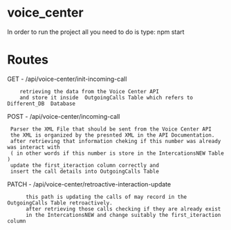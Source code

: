 # voice_center


In order to run the project all you need to do is type:  npm start

# Routes
 
  GET  - /api/voice-center/init-incoming-call 
  
        retrieving the data from the Voice Center API 
        and store it inside  OutgoingCalls Table which refers to Different_DB  Database
        
 POST - /api/voice-center/incoming-call
      
     Parser the XML File that should be sent from the Voice Center API
     the XML is organized by the presnted XML in the API Documentation.
     after retrieving that information cheking if this number was already was interact with 
     ( in other words if this number is store in the IntercationsNEW Table )
     update the first_iteraction column correctly and 
     insert the call details into OutgoingCalls Table 
     
     
 PATCH  - /api/voice-center/retroactive-interaction-update    
          
          this path is updating the calls of may record in the OutgoingCalls Table retroactively.
          after retrieving those calls checking if they are already exist 
          in the IntercationsNEW and change suitably the first_iteraction column
            

      
